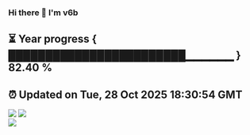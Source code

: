 ### Hi there 👋  I'm v6b  
⏳ Year progress { ████████████████████████▁▁▁▁▁▁ } 82.40 %
---
⏰ Updated on Tue, 28 Oct 2025 18:30:54 GMT
---
![](https://github-readme-stats.vercel.app/api?username=v6b&bg_color=30,e96443,904e95&title_color=fff&text_color=fff&layout=compact)
![](https://github-readme-stats.vercel.app/api/top-langs/?username=v6b&layout=compact&bg_color=30,e96443,904e95&title_color=fff&text_color=fff)  
![](https://gcore.jsdelivr.net/gh/v6b/v6b@main/assets/github-contribution-grid-snake.svg)


